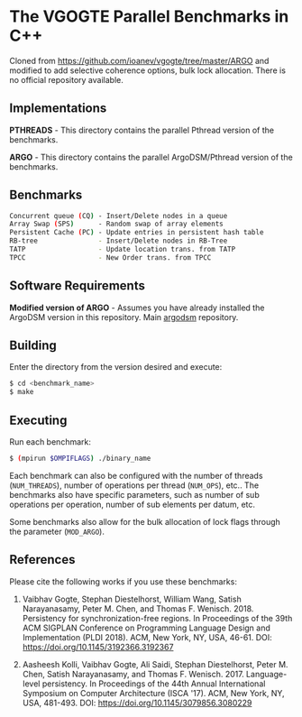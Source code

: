 # The VGOGTE Parallel Benchmarks in C++

Cloned from https://github.com/ioanev/vgogte/tree/master/ARGO and modified to add selective coherence options, bulk lock allocation.
There is no official repository available.

## Implementations

**PTHREADS** - This directory contains the parallel Pthread version of the benchmarks.

**ARGO** - This directory contains the parallel ArgoDSM/Pthread version of the benchmarks.

## Benchmarks

```sh
Concurrent queue (CQ) - Insert/Delete nodes in a queue
Array Swap (SPS)      - Random swap of array elements
Persistent Cache (PC) - Update entries in persistent hash table
RB-tree               - Insert/Delete nodes in RB-Tree
TATP                  - Update location trans. from TATP
TPCC                  - New Order trans. from TPCC
```

## Software Requirements

**Modified version of ARGO** - Assumes you have already installed the ArgoDSM version in this repository. Main [argodsm](https://github.com/etascale/argodsm) repository.

## Building

Enter the directory from the version desired and execute:
```sh
$ cd <benchmark_name>
$ make
```

## Executing

Run each benchmark:
```sh
$ (mpirun $OMPIFLAGS) ./binary_name
```

Each benchmark can also be configured with the number of threads (`NUM_THREADS`), number of operations per thread (`NUM_OPS`), etc.. The benchmarks also have specific parameters, such as number of sub operations per operation, number of sub elements per datum, etc.

Some benchmarks also allow for the bulk allocation of lock flags through the parameter (`MOD_ARGO`).

## References

Please cite the following works if you use these benchmarks:

1. Vaibhav Gogte, Stephan Diestelhorst, William Wang, Satish Narayanasamy, Peter M. Chen, and Thomas F. Wenisch. 2018. Persistency for synchronization-free regions. In Proceedings of the 39th ACM SIGPLAN Conference on Programming Language Design and Implementation (PLDI 2018). ACM, New York, NY, USA, 46-61. DOI: https://doi.org/10.1145/3192366.3192367

2. Aasheesh Kolli, Vaibhav Gogte, Ali Saidi, Stephan Diestelhorst, Peter M. Chen, Satish Narayanasamy, and Thomas F. Wenisch. 2017. Language-level persistency. In Proceedings of the 44th Annual International Symposium on Computer Architecture (ISCA '17). ACM, New York, NY, USA, 481-493. DOI: https://doi.org/10.1145/3079856.3080229
